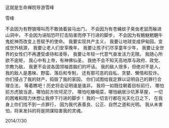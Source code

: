 这就是生命禅院导游雪峰

雪峰


不会因为有野狼嚎叫而不敢骑着骏马出门，
不会因为有苍蝇蚊子臭虫老鼠而躲进山洞中，
不会因为诬陷恐吓打击陷害而停下行进的脚步，
不会因为有魑魅魍魉牛鬼蛇神而改变上苍赋予的使命。
我要实现共产主义，
我要让地球变成伊甸园，变成世外桃源，
我要让老人们安享晚年，
我要让孩子们尽享童年少年，
我要让全世界的女性们不再遭受虐待和凌辱，
我要让年轻一代意气奋发活力无限。
我随心所欲不逾矩，
我心中有上帝，有神佛仙圣，
我绝不会不知天高地厚与政府、政党、宗教为敌，
我更不会说各国领袖首脑们的坏话。
我的敌人很多，但绝对不是人，
我的敌人是愚昧、野蛮、落后和专制，
还有那可恶的自私、贪婪、懒惰和狡诈。
你们侵占了我的财产，捣毁了我的家园，
你们试图给我定罪以证明自己的罪行合理合法，
等着瞧吧！历史将会证明谁是谁非。
我将一如既往朝着目标前行，
哪怕前方虎狼当道，哪怕前方坎坷泥泞，
哪怕吃糠咽菜，哪怕蜗居沙坑茅草屋，
一切的困难和阻力休想让我停下行进的脚步！
我的一切言行都在光天化日之下，
在我身上你们找不到一点罪行，
因为我代表善良、公正、自然之道和光明。
我从未害怕，将来发抖的将是阴谋陷害我的灵魂。

2014/7/30



